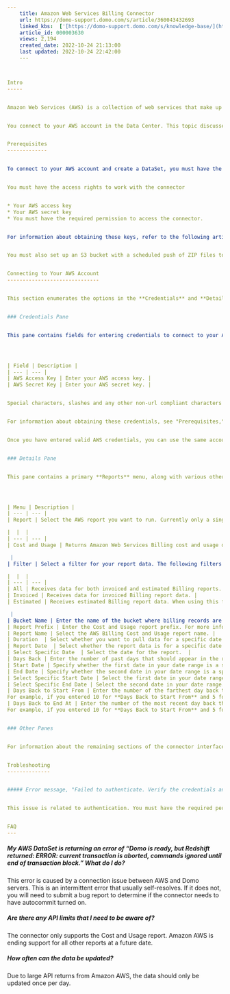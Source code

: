 ```yaml
---
    title: Amazon Web Services Billing Connector
    url: https://domo-support.domo.com/s/article/360043432693
    linked_kbs:  ['[https://domo-support.domo.com/s/knowledge-base/](https://domo-support.domo.com/s/knowledge-base/)', '[https://domo-support.domo.com/s/](https://domo-support.domo.com/s/)', '[https://domo-support.domo.com/s/topic/0TO5w000000ZammGAC](https://domo-support.domo.com/s/topic/0TO5w000000ZammGAC)', '[https://domo-support.domo.com/s/topic/0TO5w000000ZanLGAS](https://domo-support.domo.com/s/topic/0TO5w000000ZanLGAS)', '[https://domo-support.domo.com/s/topic/0TO5w000000ZaoQGAS](https://domo-support.domo.com/s/topic/0TO5w000000ZaoQGAS)', '[https://domo-support.domo.com/s/article/360042926274](https://domo-support.domo.com/s/article/360042926274)', '[https://domo-support.domo.com/s/article/360042926054](https://domo-support.domo.com/s/article/360042926054)', '[https://domo-support.domo.com/s/article/360043432693](https://domo-support.domo.com/s/article/360043432693)', '[https://domo-support.domo.com/s/topic/0TO5w000000ZaoQGAS/api-connectors](https://domo-support.domo.com/s/topic/0TO5w000000ZaoQGAS/api-connectors)', '[https://domo-support.domo.com/s/article/360043429933](https://domo-support.domo.com/s/article/360043429933)', '[https://domo-support.domo.com/s/article/360043429953](https://domo-support.domo.com/s/article/360043429953)', '[https://domo-support.domo.com/s/article/360042925494](https://domo-support.domo.com/s/article/360042925494)', '[https://domo-support.domo.com/s/article/360043429913](https://domo-support.domo.com/s/article/360043429913)', '[https://domo-support.domo.com/s/article/4408174643607](https://domo-support.domo.com/s/article/4408174643607)', '[https://domo-support.domo.com/s/login/](https://domo-support.domo.com/s/login/)']
    article_id: 000003630
    views: 2,194
    created_date: 2022-10-24 21:13:00
    last updated: 2022-10-24 22:42:00
    ---



Intro
-----


Amazon Web Services (AWS) is a collection of web services that make up a cloud computing platform by [Amazon.com](http://Amazon.com).  For more information about the AWS API, visit their website. ([http://docs.aws.amazon.com/AmazonS3/...tication2.html](http://docs.aws.amazon.com/AmazonS3/latest/dev/S3_Authentication2.html "http://docs.aws.amazon.com/AmazonS3/latest/dev/S3_Authentication2.html"))


You connect to your AWS account in the Data Center. This topic discusses the fields and menus that are specific to the AWS connector user interface. General information for adding DataSets, setting update schedules, and editing DataSet information is discussed in  [a DataSet Using a Data Connector](/s/article/360042926274 "Adding a DataSet Using a Data Connector").


Prerequisites
-------------


To connect to your AWS account and create a DataSet, you must have the following:


You must have the access rights to work with the connector


* Your AWS access key
* Your AWS secret key
* You must have the required permission to access the connector.


For information about obtaining these keys, refer to the following article: [http://docs.aws.amazon.com/AWSSimple...edentials.html](http://docs.aws.amazon.com/AWSSimpleQueueService/latest/SQSGettingStartedGuide/AWSCredentials.html "http://docs.aws.amazon.com/AWSSimpleQueueService/latest/SQSGettingStartedGuide/AWSCredentials.html"). 


You must also set up an S3 bucket with a scheduled push of ZIP files to use this connector. For more information, consult Amazon's documentation at <http://docs.aws.amazon.com/awsaccountbilling/latest/aboutv2/billing-reports.html>.


Connecting to Your AWS Account
------------------------------


This section enumerates the options in the **Credentials** and **Details** panes in the AWS Connector page. The components of the other panes in this page, **Scheduling** and **Name & Describe Your DataSet**, are universal across most connector types and are discussed in greater length in [Adding a DataSet Using a Data Connector](/s/article/360042926274 "Adding a DataSet Using a Data Connector").


### Credentials Pane


This pane contains fields for entering credentials to connect to your AWS account. The following table describes what is needed for each field:  




| Field | Description |
| --- | --- |
| AWS Access Key | Enter your AWS access key. |
| AWS Secret Key | Enter your AWS secret key. |


Special characters, slashes and any other non-url compliant characters are not allowed as valid bucket names. Dash and Undescore are valid characters in the bucket name path. For more information on setting up the AWS Billing S3 bucket, please see the [API Documentation](https://docs.aws.amazon.com/awsaccountbilling/latest/aboutv2/billing-getting-started.html "https://docs.aws.amazon.com/awsaccountbilling/latest/aboutv2/billing-getting-started.html").


For information about obtaining these credentials, see "Prerequisites," above.


Once you have entered valid AWS credentials, you can use the same account any time you go to create a new AWS DataSet. You can manage connector accounts in the **Accounts** tab in the Data Center. For more information about this tab, see [Managing User Accounts for Connectors](/s/article/360042926054 "Managing User Accounts for Connectors").


### Details Pane


This pane contains a primary **Reports** menu, along with various other menus which may or may not appear depending on the report type you select.




| Menu | Description |
| --- | --- |
| Report | Select the AWS report you want to run. Currently only a single report type is available.

|  |  |
| --- | --- |
| Cost and Usage | Returns Amazon Web Services Billing cost and usage data. |

 |
| Filter | Select a filter for your report data. The following filters are available:

|  |  |
| --- | --- |
| All | Receives data for both invoiced and estimated Billing reports. |
| Invoiced | Receives data for invoiced Billing report data. |
| Estimated | Receives estimated Billing report data. When using this filter, you should only go back 2 months and use **Relative** mode. |

 |
| Bucket Name | Enter the name of the bucket where billing records are redirected. For example: aws-billing-yourcompany |
| Report Prefix | Enter the Cost and Usage report prefix. For more information, consult the AWS Billing  |
| Report Name | Select the AWS Billing Cost and Usage report name. |
| Duration  | Select whether you want to pull data for a specific date or a date range.  |
| Report Date  | Select whether the report data is for a specific date or for a relative number of days back from today.  |
| Select Specific Date  | Select the date for the report.  |
| Days Back | Enter the number of past days that should appear in the report.   |
| Start Date | Specify whether the first date in your date range is a specific or relative date. You select the last date in your range in **End Date**.  |
| End Date | Specify whether the second date in your date range is a specific or relative date. You select the first date in your range in **Start Date**.   |
| Select Specific Start Date | Select the first date in your date range.  |
| Select Specific End Date | Select the second date in your date range.  |
| Days Back to Start From | Enter the number of the farthest day back that should be represented in the report. Combine with **Days Back to End At** to create a range of represented days.
For example, if you entered 10 for **Days Back to Start From** and 5 for **Days Back to End At**, the report would contain data for 10 days ago up until 5 days ago. |
| Days Back to End At | Enter the number of the most recent day back that should be represented in the report. Combine with **Days Back to Start From** to create a range of represented days.
For example, if you entered 10 for **Days Back to Start From** and 5 for **Days Back to End At**, the report would contain data for 10 days ago up until 5 days ago. |


### Other Panes


For information about the remaining sections of the connector interface, including how to configure scheduling, retry, and update options, see [a DataSet Using a Data Connector](/s/article/360042926274 "Adding a DataSet Using a Data Connector").


Trobleshooting
--------------


##### Error message, "Failed to authenticate. Verify the credentials and try again. Domo is ready, but the credentials you entered are invalid. Verify your account credentials and try again." appears while trying to connect to the connector.


This issue is related to authentication. You must have the required permission to use this connector.


FAQ
---
```



##### My AWS DataSet is returning an error of “Domo is ready, but Redshift returned: ERROR: current transaction is aborted, commands ignored until end of transaction block.” What do I do?


This error is caused by a connection issue between AWS and Domo servers. This is an intermittent error that usually self-resolves. If it does not, you will need to submit a bug report to determine if the connector needs to have autocommit turned on.


##### Are there any API limits that I need to be aware of?


The connector only supports the Cost and Usage report. Amazon AWS is ending support for all other reports at a future date.


##### How often can the data be updated?


Due to large API returns from Amazon AWS, the data should only be updated once per day.

